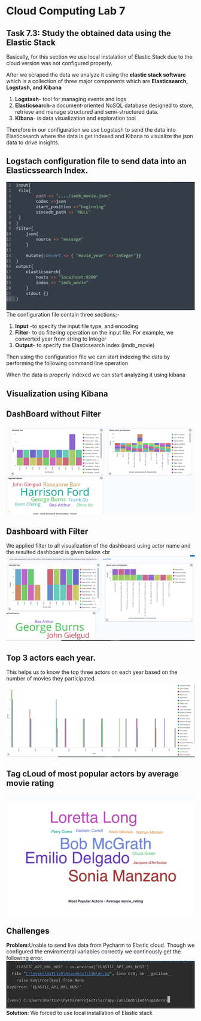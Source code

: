# Cloud Computing Lab 7

## Task 7.3: Study the obtained data using the Elastic Stack

Basically, for this section we use local instalation of Elastic Stack due to the cloud version was not configured properly.

After we scraped the data we analyze it using the **elastic stack software** which is a collection of three major components  which are **Elasticsearch, Logstash, and Kibana**<br/>
1. **Logstash**-  tool for managing events and logs
2. **Elasticsearch**-a document-oriented NoSQL database designed to store, retrieve and manage structured and semi-structured data.
3. **Kibana**- is data visualization and exploration tool 

Therefore in our configuration we use Logstash to send the data into Elasticsearch where the data is get indexed and Kibana to visualize the json data to drive insights.  
## Logstach configuration file to send data into an Elasticssearch  Index.

![](configuration.PNG)
The configuration file contain three sections;-
1. **Input** -to specify the input file type, and encoding
2. **Filter**- to do filtering operation on the input file.  For example, we converted year from string to Integer 
3. **Output**- to specify the Elasticsearch index (imdb_movie)

Then using the configuration file we can start indexing the data by performing the following command line operation



When the data is properly indexed we can start analyzing it using kibana

## Visualization using Kibana 
## DashBoard without Filter
![](Dashboard1.png)


## Dashboard with Filter

We applied filter to all  visualization of the dashboard using actor name and the resulted dashboard is given below.<br 
![](Dashboard2F.png)

## Top 3 actors each year.

This helps us to know the top three actors on each year based on the number of movies they participated.
![](top3actors.png)

## Tag cLoud of most popular actors by average movie rating
![](movierating.PNG)

## Challenges
**Problem**:Unable to send live data from Pycharm to Elastic cloud. Though we configured the enviromental variables correctly we continously get the following error.
![](error.png)
**Solution**:  We forced to use local installation of Elastic stack


